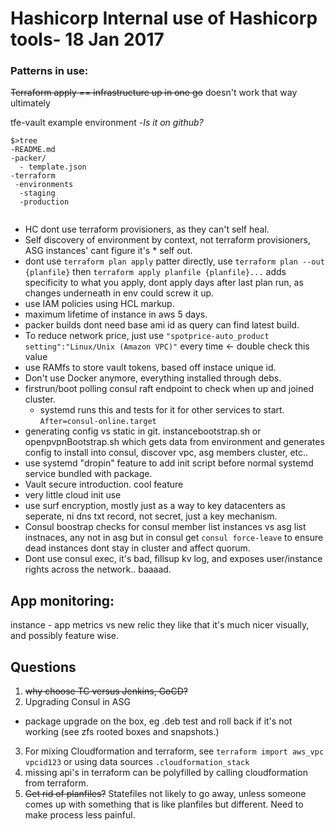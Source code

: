 # Hashicorp Internal use of Hashicorp tools- 18 Jan 2017
### Patterns in use:
~~Terraform apply == infrastructure up in one go~~ doesn't work that way ultimately

tfe-vault example environment -*Is it on github?*
```
$>tree
-README.md
-packer/
  - template.json
-terraform
 -environments
  -staging
  -production


```
* HC dont use terraform provisioners, as they can't self heal.
* Self discovery of environment by context, not terraform provisioners, ASG instances' cant figure it's * self out.
* dont use `terraform plan apply` patter directly, use `terraform plan --out {planfile}` then `terraform apply planfile {planfile}...` adds specificity to what you apply, dont apply days after last plan run, as changes underneath in env could screw it up.
* use IAM policies using HCL markup.
* maximum lifetime of instance in aws 5 days.
* packer builds dont need base ami id as query can find latest build.
* To reduce network price, just use `"spotprice-auto_product setting":"Linux/Unix (Amazon VPC)"` every time <- double check this value
* use RAMfs to store vault tokens, based off instace unique id.
* Don't use Docker anymore, everything installed through debs.
* firstrun/boot polling consul raft endpoint to check when up and joined cluster.
    * systemd runs this and tests for it for other services to start.
    `After=consul-online.target`
* generating config vs static in git. instancebootstrap.sh or openpvpnBootstrap.sh which gets data from environment and generates config to install into consul, discover vpc, asg members cluster, etc..
* use systemd "dropin" feature to add init script before normal systemd service bundled with package.
* Vault secure introduction. cool feature
* very little cloud init use
* use surf encryption, mostly just as a way to key datacenters as seperate, ni dns txt record, not secret, just a key mechanism.
* Consul boostrap checks for consul member list instances vs asg list instnaces, any not in asg but in consul get `consul force-leave` to ensure dead instances dont stay in cluster and affect quorum.
* Dont use consul exec, it's bad, fillsup kv log, and exposes user/instance rights across the network.. baaaad.

## App monitoring:
instance - app metrics vs new relic
they like that it's much nicer visually, and possibly feature wise.

## Questions
1. ~~why choose TC versus Jenkins, GoCD?~~
2. Upgrading Consul in ASG
  * package upgrade on the box, eg .deb test and roll back if it's not working (see zfs rooted boxes and snapshots.)
3. For mixing Cloudformation and terraform, see `terraform import aws_vpc vpcid123` or using data sources `.cloudformation_stack`
4. missing api's in terraform can be polyfilled by calling cloudformation from terraform.
5. ~~Get rid of planfiles?~~ Statefiles not likely to go away, unless someone comes up with something that is like planfiles but different. Need to make process less painful.
